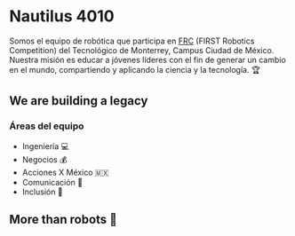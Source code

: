 # Nautilus 4010
Somos el equipo de robótica que participa en [FRC](https://www.firstinspires.org/robotics/frc) (FIRST Robotics Competition) del Tecnológico de Monterrey, Campus Ciudad de México.
Nuestra misión es educar a jóvenes líderes con el fin de generar un cambio en el mundo, compartiendo y aplicando la ciencia y la tecnología. :trophy:

## We are building a legacy

### Áreas del equipo
- Ingeniería :computer:
- Negocios :moneybag:
- Acciones X México :mexico:
- Comunicación :loudspeaker:
- Inclusión :couple:

## More than robots :robot:
